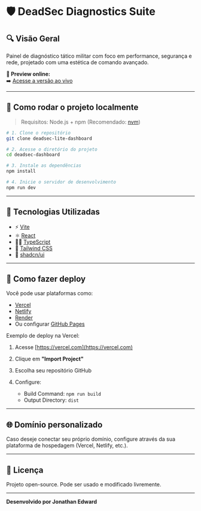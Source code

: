 # 🛡️ DeadSec Diagnostics Suite

## 🔍 Visão Geral

Painel de diagnóstico tático militar com foco em performance, segurança e rede, projetado com uma estética de comando avançado.

**🔗 Preview online:**  
➡️ [Acesse a versão ao vivo](https://preview--deadsec-lite-dashboard.lovable.app/)

---

## 🧪 Como rodar o projeto localmente

> Requisitos: Node.js + npm (Recomendado: [nvm](https://github.com/nvm-sh/nvm#installing-and-updating))

```bash
# 1. Clone o repositório
git clone deadsec-lite-dashboard

# 2. Acesse o diretório do projeto
cd deadsec-dashboard

# 3. Instale as dependências
npm install

# 4. Inicie o servidor de desenvolvimento
npm run dev
````

---

## 🧠 Tecnologias Utilizadas

* ⚡ [Vite](https://vitejs.dev/)
* ⚛️ [React](https://react.dev/)
* 🧑‍💻 [TypeScript](https://www.typescriptlang.org/)
* 🎨 [Tailwind CSS](https://tailwindcss.com/)
* 🧱 [shadcn/ui](https://ui.shadcn.com/)

---

## 🚀 Como fazer deploy

Você pode usar plataformas como:

* [Vercel](https://vercel.com)
* [Netlify](https://netlify.com)
* [Render](https://render.com)
* Ou configurar [GitHub Pages](https://pages.github.com/)

Exemplo de deploy na Vercel:

1. Acesse [https://vercel.com](https://vercel.com)
2. Clique em **"Import Project"**
3. Escolha seu repositório GitHub
4. Configure:

   * Build Command: `npm run build`
   * Output Directory: `dist`

---

## 🌐 Domínio personalizado

Caso deseje conectar seu próprio domínio, configure através da sua plataforma de hospedagem (Vercel, Netlify, etc.).

---

## 📄 Licença

Projeto open-source. Pode ser usado e modificado livremente.

---

**Desenvolvido por Jonathan Edward**
